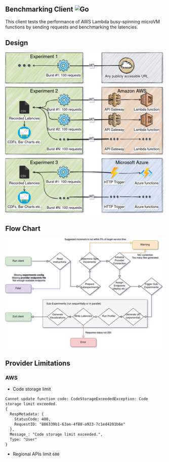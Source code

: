 ## Benchmarking Client ![Go](https://github.com/ease-lab/vhive-bench/workflows/Go/badge.svg?branch=master)
This client tests the performance of 
AWS Lambda busy-spinning microVM functions by sending requests and benchmarking the
latencies.

## Design
![design](design/diagram.png)

## Flow Chart
![design](design/flow-chart.png)

## Provider Limitations

### AWS
- Code storage limit
```
Cannot update function code: CodeStorageExceededException: Code storage limit exceeded.
{
  RespMetadata: {
    StatusCode: 400,
    RequestID: "886339b1-63ae-4f80-a923-7c1ed4201b6e"
  },
  Message_: "Code storage limit exceeded.",
  Type: "User"
}
```

- Regional APIs limit `600`
